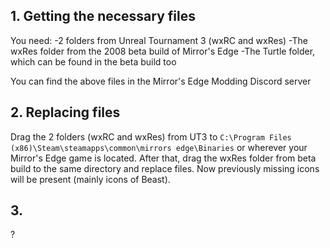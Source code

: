 ## 1. Getting the necessary files 
You need:
-2 folders from Unreal Tournament 3 (wxRC and wxRes)
-The wxRes folder from the 2008 beta build of Mirror's Edge
-The Turtle folder, which can be found in the beta build too

You can find the above files in the Mirror's Edge Modding Discord server

## 2. Replacing files
Drag the 2 folders (wxRC and wxRes) from UT3 to `C:\Program Files (x86)\Steam\steamapps\common\mirrors edge\Binaries` or wherever your Mirror's Edge game is located. After that, drag the wxRes folder from beta build to the same directory and replace files. Now previously missing icons will be present (mainly icons of Beast).

## 3. 
?
